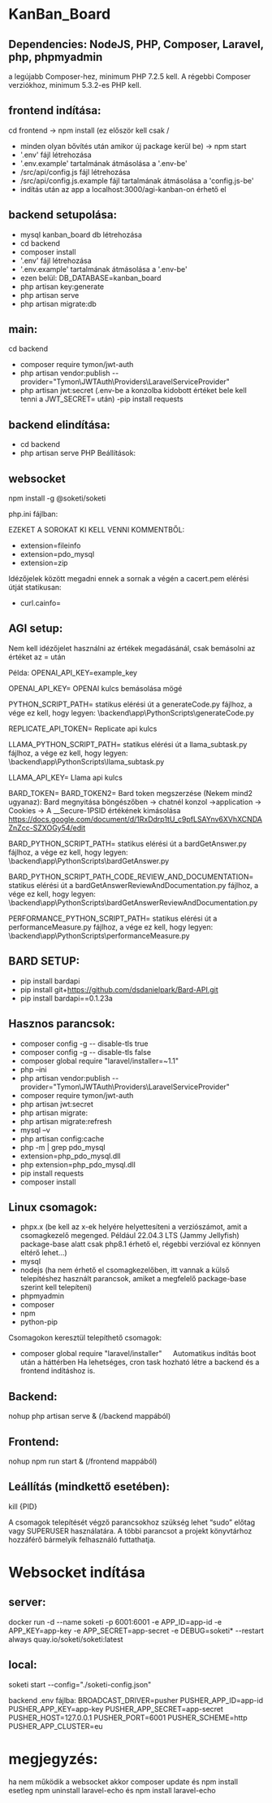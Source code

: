 # KanBan_Board

## Dependencies: NodeJS, PHP, Composer, Laravel, php, phpmyadmin
a legújabb Composer-hez, minimum PHP 7.2.5 kell. A régebbi Composer verziókhoz, minimum 5.3.2-es PHP kell.

## frontend indítása:

cd frontend -> npm install (ez először kell csak / 
- minden olyan bővítés után amikor új package kerül be) -> npm start
- '.env' fájl létrehozása
- '.env.example' tartalmának átmásolása a '.env-be'
- /src/api/config.js fájl létrehozása
- /src/api/config.js.example fájl tartalmának átmásolása a 'config.js-be'
- indítás után az app a localhost:3000/agi-kanban-on érhető el


## backend setupolása:
- mysql kanban_board db létrehozása
- cd backend
- composer install
- '.env' fájl létrehozása
- '.env.example' tartalmának átmásolása a '.env-be'
- ezen belül: DB_DATABASE=kanban_board
- php artisan key:generate
- php artisan serve
- php artisan migrate:db

## main:
cd backend
- composer require tymon/jwt-auth
- php artisan vendor:publish --provider="Tymon\JWTAuth\Providers\LaravelServiceProvider"
- php artisan jwt:secret (.env-be a konzolba kidobott értéket bele kell tenni a JWT_SECRET= után)
-pip install requests 

## backend elindítása:
- cd backend
- php artisan serve
PHP Beállítások:

## websocket
npm install -g @soketi/soketi

php.ini fájlban:

EZEKET A SOROKAT KI KELL VENNI KOMMENTBŐL:
- extension=fileinfo
- extension=pdo_mysql
- extension=zip

Idézőjelek között megadni ennek a sornak a végén a cacert.pem elérési útját statikusan:
- curl.cainfo=


## AGI setup:
Nem kell idézőjelet használni az értékek megadásánál, csak bemásolni az értéket az = után

Példa:
OPENAI_API_KEY=example_key

OPENAI_API_KEY=
OPENAI kulcs bemásolása mögé

PYTHON_SCRIPT_PATH=
statikus elérési út a generateCode.py fájlhoz, a vége ez kell, hogy legyen:
\backend\app\PythonScripts\generateCode.py

REPLICATE_API_TOKEN=
Replicate api kulcs

LLAMA_PYTHON_SCRIPT_PATH=
statikus elérési út a llama_subtask.py fájlhoz, a vége ez kell, hogy legyen: 
\backend\app\PythonScripts\llama_subtask.py

LLAMA_API_KEY=
Llama api kulcs

BARD_TOKEN=
BARD_TOKEN2=
Bard token megszerzése (Nekem mind2 ugyanaz): 
Bard megnyitása böngészőben -> chatnél konzol ->application -> Cookies -> A __Secure-1PSID értékének kimásolása
https://docs.google.com/document/d/1RxDdrp1tU_c9pfLSAYnv6XVhXCNDAZnZcc-SZXOGy54/edit

BARD_PYTHON_SCRIPT_PATH=
statikus elérési út a bardGetAnswer.py fájlhoz, a vége ez kell, hogy legyen: 
\backend\app\PythonScripts\bardGetAnswer.py

BARD_PYTHON_SCRIPT_PATH_CODE_REVIEW_AND_DOCUMENTATION=
statikus elérési út a bardGetAnswerReviewAndDocumentation.py fájlhoz, a vége ez kell, hogy legyen:
\backend\app\PythonScripts\bardGetAnswerReviewAndDocumentation.py

PERFORMANCE_PYTHON_SCRIPT_PATH=
statikus elérési út a performanceMeasure.py fájlhoz, a vége ez kell, hogy legyen:
\backend\app\PythonScripts\performanceMeasure.py

## BARD SETUP:
-  pip install bardapi
-  pip install git+https://github.com/dsdanielpark/Bard-API.git
-  pip install bardapi==0.1.23a

## Hasznos parancsok:

- composer config -g -- disable-tls true
- composer config -g -- disable-tls false
- composer global require "laravel/installer=~1.1"
- php –ini
- php artisan vendor:publish --provider="Tymon\JWTAuth\Providers\LaravelServiceProvider"
- composer require tymon/jwt-auth
- php artisan jwt:secret
- php artisan migrate:
- php artisan migrate:refresh
- mysql –v
- php artisan config:cache
- php -m | grep pdo_mysql
- extension=php_pdo_mysql.dll
- php extension=php_pdo_mysql.dll
- pip install requests 	
- composer install 

## Linux csomagok:
-	phpx.x (be kell az x-ek helyére helyettesíteni a verziószámot, amit a csomagkezelő megenged. Például 22.04.3 LTS (Jammy Jellyfish) package-base alatt csak php8.1 érhető el, régebbi verzióval ez könnyen eltérő lehet…)
-	mysql
-	nodejs (ha nem érhető el csomagkezelőben, itt vannak a külső telepítéshez használt parancsok, amiket a megfelelő package-base szerint kell telepíteni)
-	phpmyadmin
-	composer
-	npm
-	python-pip

Csomagokon keresztül telepíthető csomagok:

-	composer global require "laravel/installer"
 
Automatikus indítás boot után a háttérben
Ha lehetséges, cron task hozható létre a backend és a frontend indításhoz is.

## Backend:
nohup php artisan serve & (/backend mappából)

## Frontend:
nohup npm run start & (/frontend mappából)

## Leállítás (mindkettő esetében):
kill {PID}

A csomagok telepítését végző parancsokhoz szükség lehet “sudo” előtag vagy SUPERUSER használatára. A többi parancsot a projekt könyvtárhoz hozzáférő bármelyik felhasználó futtathatja.

# Websocket indítása

## server:
docker run -d --name soketi -p 6001:6001 -e APP_ID=app-id -e APP_KEY=app-key -e APP_SECRET=app-secret -e DEBUG=soketi* --restart always quay.io/soketi/soketi:latest

## local:
soketi start --config="./soketi-config.json"

backend .env fájlba:
BROADCAST_DRIVER=pusher
PUSHER_APP_ID=app-id
PUSHER_APP_KEY=app-key
PUSHER_APP_SECRET=app-secret
PUSHER_HOST=127.0.0.1
PUSHER_PORT=6001
PUSHER_SCHEME=http
PUSHER_APP_CLUSTER=eu

# megjegyzés:
ha nem működik a websocket akkor composer update és npm install
esetleg npm uninstall laravel-echo és npm install laravel-echo